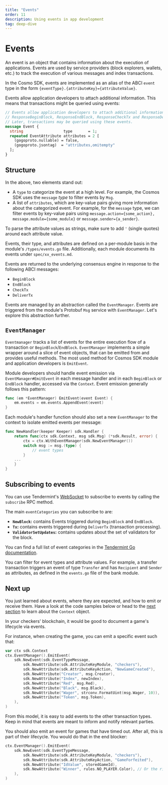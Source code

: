 ```yaml
---
title: "Events"
order: 11
description: Using events in app development
tag: deep-dive
---
```


# Events

An event is an object that contains information about the execution of applications. Events are used by service providers (block explorers, wallets, etc.) to track the execution of various messages and index transactions.

In the Cosmo SDK, events are implemented as an alias of the ABCI `event` type in the form `{eventType}.{attributeKey}={attributeValue}`.

Events allow application developers to attach additional information. This means that transactions might be queried using events:

```protobuf
// Events allow application developers to attach additional information to
// ResponseBeginBlock, ResponseEndBlock, ResponseCheckTx and ResponseDeliverTx.
// Later, transactions may be queried using these events.
message Event {
  string                  type       = 1;
  repeated EventAttribute attributes = 2 [
    (gogoproto.nullable) = false,
    (gogoproto.jsontag)  = "attributes,omitempty"
  ];
}
```

## Structure

In the above, two elements stand out:

* A `type` to categorize the event at a high level. For example, the Cosmos SDK uses the `message` _type_ to filter events by `Msg`.
* A list of `attributes`, which are key-value pairs giving more information about the categorized event. For example, for the `message` type, we can filter events by key-value pairs using `message.action={some_action}, message.module={some_module}` or `message.sender={a_sender}`.

<HighlightBox type="info">

To parse the attribute values as strings, make sure to add `'` (single quotes) around each attribute value.

</HighlightBox>

Events, their type, and attributes are defined on a per-module basis in the module's `/types/events.go` file.  Additionally, each module documents its events under `spec/xx_events.md`.

Events are returned to the underlying consensus engine in response to the following ABCI messages:

* `BeginBlock`
* `EndBlock`
* `CheckTx`
* `DeliverTx`

Events are managed by an abstraction called the `EventManager`. Events are triggered from the module's Protobuf `Msg` service with `EventManager`. Let's explore this abstraction further.

## `EventManager`

`Eventmanager` tracks a list of events for the entire execution flow of a transaction or `BeginBlock`/`EndBlock`. `EventManager` implements a simple wrapper around a slice of event objects, that can be emitted from and provides useful methods. The most used method for Cosmos SDK module and application developers is `EmitEvent`.

Module developers should handle event emission via `EventManager#EmitEvent` in each message handler and in each `BeginBlock` or `EndBlock` handler, accessed via the `Context`. Event emission generally follows this pattern:

```go
func (em *EventManager) EmitEvent(event Event) {
    em.events = em.events.AppendEvent(event)
}
```

Each module's handler function should also set a new `EventManager` to the context to isolate emitted events per message:

```go
func NewHandler(keeper Keeper) sdk.Handler {
    return func(ctx sdk.Context, msg sdk.Msg) (*sdk.Result, error) {
        ctx = ctx.WithEventManager(sdk.NewEventManager())
        switch msg := msg.(type) {
            // event types
        }
    ...
    }
}
```

## Subscribing to events

You can use Tendermint's [WebSocket](https://docs.tendermint.com/master/tendermint-core/subscription.html#subscribing-to-events-via-websocket) to subscribe to events by calling the `subscribe` RPC method.

The main `eventCategories` you can subscribe to are:

* **`NewBlock`:** contains Events triggered during `BeginBlock` and `EndBlock`.
* **`Tx`:** contains events triggered during `DeliverTx` (transaction processing).
* **`ValidatorSetUpdates`:** contains updates about the set of validators for the block.

<HighlightBox type=”info”>

You can find a full list of event categories in the [Tendermint Go documentation](https://godoc.org/github.com/tendermint/tendermint/types#pkg-constants).

</HighlightBox>

You can filter for event types and attribute values. For example, a transfer transaction triggers an event of type `Transfer` and has `Recipient` and `Sender` as attributes, as defined in the `events.go` file of the bank module.

## Next up

You just learned about events, where they are expected, and how to emit or receive them. Have a look at the code samples below or head to the [next section](./14-context) to learn about the `Context` object.

<ExpansionPanel title="Show me some code for my checkers' blockchain">

In your checkers' blockchain, it would be good to document a game's lifecycle via events.

For instance, when creating the game, you can emit a specific event such that:

```go
var ctx sdk.Context
ctx.EventManager().EmitEvent(
    sdk.NewEvent(sdk.EventTypeMessage,
        sdk.NewAttribute(sdk.AttributeKeyModule, "checkers"),
        sdk.NewAttribute(sdk.AttributeKeyAction, "NewGameCreated"),
        sdk.NewAttribute("Creator", msg.Creator),
        sdk.NewAttribute("Index", newIndex),
        sdk.NewAttribute("Red", msg.Red),
        sdk.NewAttribute("Black", msg.Black),
        sdk.NewAttribute("Wager", strconv.FormatUint(msg.Wager, 10)),
        sdk.NewAttribute("Token", msg.Token),
    ),
)
```

From this model, it is easy to add events to the other transaction types. Keep in mind that events are meant to inform and notify relevant parties.

You should also emit an event for games that have timed out. After all, this is part of their lifecycle. You would do that in the end blocker:

```go
ctx.EventManager().EmitEvent(
    sdk.NewEvent(sdk.EventTypeMessage,
        sdk.NewAttribute(sdk.AttributeKeyModule, "checkers"),
        sdk.NewAttribute(sdk.AttributeKeyAction, "GameForfeited"),
        sdk.NewAttribute("IdValue", storedGameId),
        sdk.NewAttribute("Winner", rules.NO_PLAYER.Color), // Or the rightful winner.
    ),
)
```

</ExpansionPanel>
